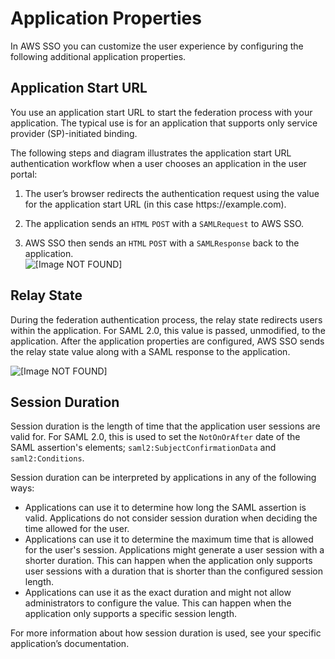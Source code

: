 # Application Properties<a name="appproperties"></a>

In AWS SSO you can customize the user experience by configuring the following additional application properties\. 

## Application Start URL<a name="starturl"></a>

You use an application start URL to start the federation process with your application\. The typical use is for an application that supports only service provider \(SP\)\-initiated binding\.

The following steps and diagram illustrates the application start URL authentication workflow when a user chooses an application in the user portal:

1. The user’s browser redirects the authentication request using the value for the application start URL \(in this case https://example\.com\)\.

1. The application sends an `HTML` `POST` with a `SAMLRequest` to AWS SSO\.

1. AWS SSO then sends an `HTML` `POST` with a `SAMLResponse` back to the application\.  
![\[Image NOT FOUND\]](http://docs.aws.amazon.com/singlesignon/latest/userguide/images/app_properties_start_url.png)

## Relay State<a name="relaystate"></a>

During the federation authentication process, the relay state redirects users within the application\. For SAML 2\.0, this value is passed, unmodified, to the application\. After the application properties are configured, AWS SSO sends the relay state value along with a SAML response to the application\. 

![\[Image NOT FOUND\]](http://docs.aws.amazon.com/singlesignon/latest/userguide/images/app_properties_relay_state.png)

## Session Duration<a name="sessionduration"></a>

Session duration is the length of time that the application user sessions are valid for\. For SAML 2\.0, this is used to set the `NotOnOrAfter` date of the SAML assertion's elements; `saml2:SubjectConfirmationData` and `saml2:Conditions`\. 

Session duration can be interpreted by applications in any of the following ways:
+ Applications can use it to determine how long the SAML assertion is valid\. Applications do not consider session duration when deciding the time allowed for the user\. 
+ Applications can use it to determine the maximum time that is allowed for the user's session\. Applications might generate a user session with a shorter duration\. This can happen when the application only supports user sessions with a duration that is shorter than the configured session length\.
+ Applications can use it as the exact duration and might not allow administrators to configure the value\. This can happen when the application only supports a specific session length\.

For more information about how session duration is used, see your specific application’s documentation\.